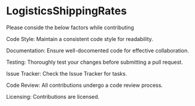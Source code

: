 # LogisticsShippingRates
Please conside the below factors while contributing

Code Style:
Maintain a consistent code style for readability.

Documentation: 
Ensure  well-docomented code for effective collaboration.

Testing:
Thoroughly test your changes before submitting a pull request.

Issue Tracker: 
Check the Issue Tracker for tasks.

Code Review:
All contributions undergo a code review process.

Licensing:
Contributions are licensed.

